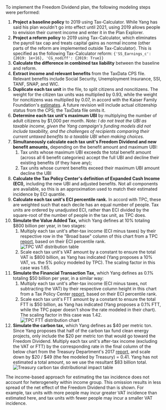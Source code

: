 To implement the Freedom Dividend plan, the following modeling steps were performed:
1. **Project a baseline policy** to 2019 using Tax-Calculator. While Yang has said his plan wouldn't go into effect until 2021, using 2019 allows people to envision their current income and enter it in the Plan Explorer.
2. **Project a reform policy** to 2019 using Tax-Calculator, which eliminates the payroll tax cap and treats capital gains as normal income (other parts of the reform are implemented outside Tax-Calculator). This is specified as the following Tax-Calculator reform:
`{'SS_Earnings_c': {2019: 1e+16}, 'CG_nodiff': {2019: True}}`
3. **Calculate the difference in combined tax liability** between the baseline and reform.
4. **Extract income and relevant benefits** from the TaxData CPS file. Relevant benefits include Social Security, Unemployment Insurance, SSI, TANF, SNAP, and WIC.
5. **Duplicate each tax unit** in the file, to split citizens and noncitizens. The weight for the citizen tax units was multiplied by 0.93, while the weight for noncitizens was multiplied by 0.07, in accord with the Kaiser Family Foundation's [estimates](https://www.kff.org/other/state-indicator/distribution-by-citizenship-status/). A future revision will include actual citizenship status from the CPS; the TaxData file omits it.
6. **Determine each tax unit's maximum UBI** by multiplying the number of adult citizens by $1,000 per month.
    *Note: I do not treat the UBI as taxable income, given the Yang campaign's funding models did not include taxability, and the challenges of recipients comparing their current untaxed benefits to a taxable UBI when making choices.*
7. **Simultaneously calculate each tax unit's Freedom Dividend and new benefit amounts,** depending on the benefit amount and maximum UBI:
    1. Tax units whose maximum UBI exceeds the total benefit amount (across all 6 benefit categories) accept the full UBI and decline their existing benefits (if they have any);
    2. Tax units whose current benefits exceed their maximum UBI amount decline the UBI
8. **Calculate the Tax Policy Center's definition of Expanded Cash Income (ECI),** including the new UBI and adjusted benefits. Not all components are available, so this is an approximation used to match their estimated incidence by ECI quantile.
9. **Calculate each tax unit's ECI percentile rank.** In accord with TPC, these are weighted such that each decile has an equal number of people. Tax units are ordered by unadjusted ECI, rather than ECI divided by the square-root of the number of people in the tax unit, as TPC does.
10. **Simulate the Value Added Tax,** which Yang defines at 10% totaling $800 billion per year, in two stages:
    1. Multiply each tax unit's after-tax income (ECI minus taxes) by their respective row in the "Broad base" column of this chart from a TPC [report](https://www.taxpolicycenter.org/briefing-book/who-would-bear-burden-vat), based on their ECI percentile rank.
    ![TPC VAT distribution table](https://imgur.com/SITCD7r.png)
    2. Scale each tax unit's VAT amount by a constant to ensure the total VAT is $800 billion, as Yang has indicated (Yang proposes a 10% VAT, vs. the 5% policy modeled by TPC). The scaling factor in this case was 1.65.
11. **Simulate the Financial Transaction Tax,** which Yang defines as 0.1% totaling $50 billion per year, in a similar way:
    1. Multiply each tax unit's after-tax income (ECI minus taxes, not subtracting the VAT) by their respective column height in this chart from a Tax Policy Center [report](https://www.taxpolicycenter.org/sites/default/files/alfresco/publication-pdfs/2000587-financial-transaction-taxes.pdf), based on their ECI percentile rank.
    2. Scale each tax unit's FTT amount by a constant to ensure the total FTT is $50 billion, as Yang has indicated (Yang proposes a 0.1% FTT, while the TPC paper doesn't show the rate modeled in their chart). The scaling factor in this case was 1.42.
    ![TPC FTT distribution chart](https://imgur.com/KdtuCKr.png)
12. **Simulate the carbon tax,** which Yang defines as $40 per metric ton. Since Yang proposes that half of the carbon tax fund clean energy projects, only include the $20 per metric ton that would go toward the Freedom Dividend. Multiply each tax unit's after-tax income (excluding the VAT or FTT) by the corresponding rate in the final column of the below chart from the Treasury Department's 2017 [report](https://www.treasury.gov/resource-center/tax-policy/tax-analysis/Documents/WP-115.pdf), and scale down by $20 / $49 (the fee modeled by Treasury) = 0.41. Yang has not estimated a total amount, so we use the resultant $83 billion total.
![Treasury carbon tax distributional impact table](https://imgur.com/mODSEYq.png)


The income-based approach for estimating the tax incidence does not account for heterogeneity within income group. This omission results in less spread of the net effect of the Freedom Dividend than is shown. For example, tax units with more people may incur greater VAT incidence than estimated here, and tax units with fewer people may incur a smaller VAT incidence.
